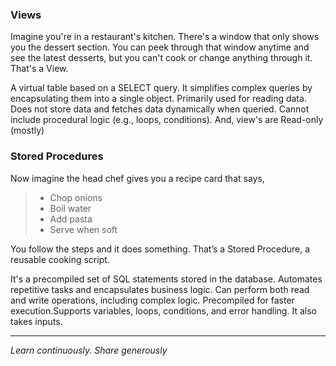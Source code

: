 ### Views

Imagine you're in a restaurant's kitchen. There's a window that only shows you the dessert section. You can peek through that window anytime and see the latest desserts, but you can't cook or change anything through it. That's a View.

A virtual table based on a SELECT query. It simplifies complex queries by encapsulating them into a single object. Primarily used for reading data.
Does not store data and fetches data dynamically when queried. Cannot include procedural logic (e.g., loops, conditions). And, view's are Read-only (mostly)

### Stored Procedures


Now imagine the head chef gives you a recipe card that says, 

> - Chop onions
> - Boil water
> - Add pasta
> - Serve when soft

You follow the steps and it does something. That’s a Stored Procedure, a reusable cooking script.

It's a precompiled set of SQL statements stored in the database. Automates repetitive tasks and encapsulates business logic. Can perform both read and write operations, including complex logic. Precompiled for faster execution.Supports variables, loops, conditions, and error handling. It also takes inputs.

 ---

*Learn continuously. Share generously*


